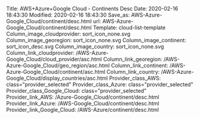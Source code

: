 Title: AWS+Azure+Google Cloud - Continents Desc
Date: 2020-02-16 18:43:30
Modified: 2020-02-16 18:43:30
Save_as: AWS-Azure-Google_Cloud/continent/desc.html
url: AWS-Azure-Google_Cloud/continent/desc.html
Template: cloud-list-template
Column_image_cloudprovider: sort_icon_none.svg
Column_image_georegion: sort_icon_none.svg
Column_image_continent: sort_icon_desc.svg
Column_image_country: sort_icon_none.svg
Column_link_cloudprovider: /AWS-Azure-Google_Cloud/cloud_provider/asc.html
Column_link_georegion: /AWS-Azure-Google_Cloud/geo_region/asc.html
Column_link_continent: /AWS-Azure-Google_Cloud/continent/asc.html
Column_link_country: /AWS-Azure-Google_Cloud/display_countries/asc.html
Provider_class_AWS: class="provider_selected"
Provider_class_Azure: class="provider_selected"
Provider_class_Google_Cloud: class="provider_selected"
Provider_link_AWS: /Azure-Google_Cloud/continent/desc.html
Provider_link_Azure: /AWS-Google_Cloud/continent/desc.html
Provider_link_Google_Cloud: /AWS-Azure/continent/desc.html